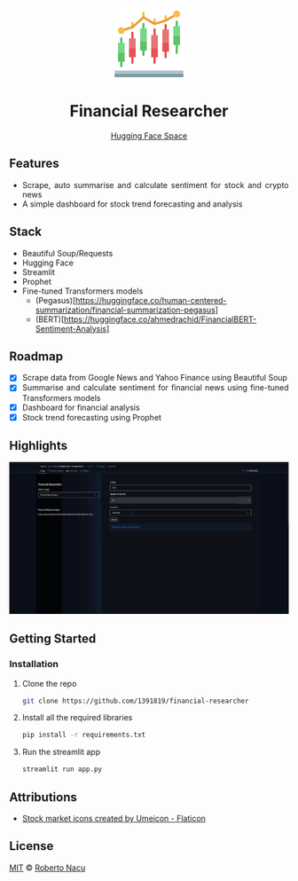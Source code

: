 <div align="center">
  <img src="utils/logo.png" alt="logo" width="128"/>
  <h1>Financial Researcher</h1>

[Hugging Face Space](https://huggingface.co/spaces/r1391819/financial-researcher)

</div>

<div align="justify">

## Features
- Scrape, auto summarise and calculate sentiment for stock and crypto news
- A simple dashboard for stock trend forecasting and analysis

## Stack

- Beautiful Soup/Requests
- Hugging Face
- Streamlit
- Prophet
- Fine-tuned Transformers models
  - (Pegasus)[https://huggingface.co/human-centered-summarization/financial-summarization-pegasus]
  - (BERT)[https://huggingface.co/ahmedrachid/FinancialBERT-Sentiment-Analysis]

## Roadmap

- [x] Scrape data from Google News and Yahoo Finance using Beautiful Soup
- [x] Summarise and calculate sentiment for financial news using fine-tuned Transformers models 
- [x] Dashboard for financial analysis
- [x] Stock trend forecasting using Prophet

## Highlights

<div align="center">
  <img src="utils/showcase.gif" alt="application showcase gif" />
</div>

## Getting Started
### Installation

1. Clone the repo
   ```sh
   git clone https://github.com/1391819/financial-researcher
   ```
2. Install all the required libraries
   ```sh
   pip install -r requirements.txt
   ```
3. Run the streamlit app
   ```sh
   streamlit run app.py
   ```

## Attributions

- <a href="https://www.flaticon.com/free-icons/stock-market" title="stock market icons">Stock market icons created by Umeicon - Flaticon</a>

## License

[MIT](https://github.com/1391819/financial-researcher/blob/main/License.txt) © [Roberto Nacu](https://github.com/1391819)

</div>

